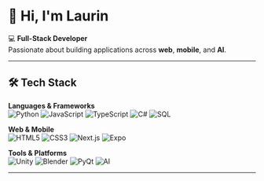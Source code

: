 # 👋 Hi, I'm Laurin  

💻 **Full-Stack Developer**  
Passionate about building applications across **web**, **mobile**, and **AI**.  

---

## 🛠️ Tech Stack

**Languages & Frameworks**  
![Python](https://img.shields.io/badge/Python-3776AB?style=flat&logo=python&logoColor=white)
![JavaScript](https://img.shields.io/badge/JavaScript-F7DF1E?style=flat&logo=javascript&logoColor=black)
![TypeScript](https://img.shields.io/badge/TypeScript-3178C6?style=flat&logo=typescript&logoColor=white)
![C#](https://img.shields.io/badge/C%23-239120?style=flat&logo=c-sharp&logoColor=white)
![SQL](https://img.shields.io/badge/SQL-336791?style=flat&logo=postgresql&logoColor=white)

**Web & Mobile**  
![HTML5](https://img.shields.io/badge/HTML5-E34F26?style=flat&logo=html5&logoColor=white)
![CSS3](https://img.shields.io/badge/CSS3-1572B6?style=flat&logo=css3&logoColor=white)
![Next.js](https://img.shields.io/badge/Next.js-000000?style=flat&logo=nextdotjs&logoColor=white)
![Expo](https://img.shields.io/badge/Expo-000020?style=flat&logo=expo&logoColor=white)

**Tools & Platforms**  
![Unity](https://img.shields.io/badge/Unity-000000?style=flat&logo=unity&logoColor=white)
![Blender](https://img.shields.io/badge/Blender-F5792A?style=flat&logo=blender&logoColor=white)
![PyQt](https://img.shields.io/badge/PyQt-41CD52?style=flat&logo=qt&logoColor=white)
![AI](https://img.shields.io/badge/AI-FF6F00?style=flat&logo=openai&logoColor=white)

---
